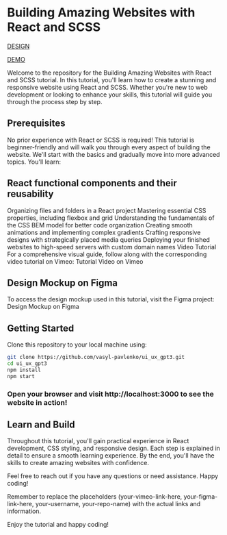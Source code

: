# Building Amazing Websites with React and SCSS

[DESIGN](https://www.figma.com/file/lz9lLpFHMxHm2odnwM3R0z/gpt3?type=design&node-id=0-1&mode=design&t=KD3l9wfdSnyBbFIm-0)

[DEMO](https://vasyl-pavlenko.github.io/ui_ux_gpt3/)

Welcome to the repository for the Building Amazing Websites with React and SCSS tutorial. In this tutorial, you'll learn how to create a stunning and responsive website using React and SCSS. Whether you're new to web development or looking to enhance your skills, this tutorial will guide you through the process step by step.

## Prerequisites
No prior experience with React or SCSS is required! This tutorial is beginner-friendly and will walk you through every aspect of building the website. We'll start with the basics and gradually move into more advanced topics. You'll learn:

## React functional components and their reusability
Organizing files and folders in a React project
Mastering essential CSS properties, including flexbox and grid
Understanding the fundamentals of the CSS BEM model for better code organization
Creating smooth animations and implementing complex gradients
Crafting responsive designs with strategically placed media queries
Deploying your finished websites to high-speed servers with custom domain names
Video Tutorial
For a comprehensive visual guide, follow along with the corresponding video tutorial on Vimeo: Tutorial Video on Vimeo

## Design Mockup on Figma
To access the design mockup used in this tutorial, visit the Figma project: Design Mockup on Figma

## Getting Started
Clone this repository to your local machine using:
```bash
git clone https://github.com/vasyl-pavlenko/ui_ux_gpt3.git
cd ui_ux_gpt3
npm install
npm start
```

### Open your browser and visit http://localhost:3000 to see the website in action!

## Learn and Build
Throughout this tutorial, you'll gain practical experience in React development, CSS styling, and responsive design. Each step is explained in detail to ensure a smooth learning experience. By the end, you'll have the skills to create amazing websites with confidence.

Feel free to reach out if you have any questions or need assistance. Happy coding!

Remember to replace the placeholders (your-vimeo-link-here, your-figma-link-here, your-username, your-repo-name) with the actual links and information.

Enjoy the tutorial and happy coding!